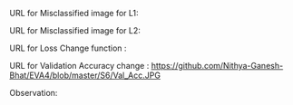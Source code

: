 URL for Misclassified image for L1: 

URL for Misclassified image for L2: 

URL for Loss Change function : 

URL for Validation Accuracy change : https://github.com/Nithya-Ganesh-Bhat/EVA4/blob/master/S6/Val_Acc.JPG

Observation:
